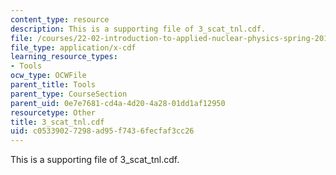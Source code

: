 ```yaml
---
content_type: resource
description: This is a supporting file of 3_scat_tnl.cdf.
file: /courses/22-02-introduction-to-applied-nuclear-physics-spring-2012/c05339027298ad95f7436fecfaf3cc26_3_scat_tnl.cdf
file_type: application/x-cdf
learning_resource_types:
- Tools
ocw_type: OCWFile
parent_title: Tools
parent_type: CourseSection
parent_uid: 0e7e7681-cd4a-4d20-4a28-01dd1af12950
resourcetype: Other
title: 3_scat_tnl.cdf
uid: c0533902-7298-ad95-f743-6fecfaf3cc26
---
```

This is a supporting file of 3_scat_tnl.cdf.


